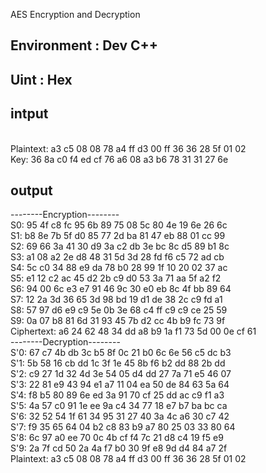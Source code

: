 AES Encryption and Decryption
## Environment : Dev C++
## Uint : Hex

## intput
<AES Encryption><br>
Plaintext: a3 c5 08 08 78 a4 ff d3 00 ff 36 36 28 5f 01 02<br>
Key: 36 8a c0 f4 ed cf 76 a6 08 a3 b6 78 31 31 27 6e<br>
  
## output
--------Encryption--------<br>
S0: 95 4f c8 fc 95 6b 89 75 08 5c 80 4e 19 6e 26 6c<br>
S1: b8 8e 7b 5f d0 85 77 2d ba 81 47 eb 88 01 cc 99<br>
S2: 69 66 3a 41 30 d9 3a c2 db 3e bc 8c d5 89 b1 8c<br>
S3: a1 08 a2 2e d8 48 31 5d 3d 28 fd f6 c5 72 ad cb<br>
S4: 5c c0 34 88 e9 da 78 b0 28 99 1f 10 20 02 37 ac<br>
S5: e1 12 c2 ac 45 d2 2b c9 d0 53 3a 71 aa 5f a2 f2<br>
S6: 94 00 6c e3 e7 91 46 9c 30 e0 eb 8c 4f bb 89 64<br>
S7: 12 2a 3d 36 65 3d 98 bd 19 d1 de 38 2c c9 fd a1<br>
S8: 57 97 d6 e9 c9 5e 0b 3e 68 c4 ff c9 c9 ce 25 59<br>
S9: 0a 07 b8 81 6d 31 93 45 7b d2 cc 4b b9 fc 73 9f<br>
Ciphertext: a6 24 62 48 34 dd a8 b9 1a f1 73 5d 00 0e cf 61<br>
--------Decryption--------<br>
S'0: 67 c7 4b db 3c b5 8f 0c 21 b0 6c 6e 56 c5 dc b3<br>
S'1: 5b 58 16 cb dd 1c 3f 1e 45 8b f6 b2 dd 88 2b dd<br>
S'2: c9 27 1d 32 4d 3e 54 05 d4 dd 27 7a 71 e5 46 07<br>
S'3: 22 81 e9 43 94 e1 a7 11 04 ea 50 de 84 63 5a 64<br>
S'4: f8 b5 80 89 6e ed 3a 91 70 cf 25 dd ac c9 f1 a3<br>
S'5: 4a 57 c0 91 1e ee 9a c4 34 77 18 e7 b7 ba bc ca<br>
S'6: 32 52 54 1f 61 34 95 31 27 40 3a 4c a6 30 c7 42<br>
S'7: f9 35 65 64 04 b2 c8 83 b9 a7 80 25 03 33 80 64<br>
S'8: 6c 97 a0 ee 70 0c 4b cf f4 7c 21 d8 c4 19 f5 e9<br>
S'9: 2a 7f cd 50 2a 4a f7 b0 30 9f e8 9d d4 84 a7 2f<br>
Plaintext: a3 c5 08 08 78 a4 ff d3 00 ff 36 36 28 5f 01 02<br>
